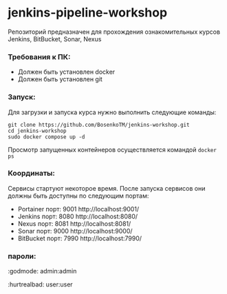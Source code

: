 # jenkins-pipeline-workshop
Репозиторий предназначен для прохождения ознакомительных курсов Jenkins, BitBucket, Sonar, Nexus

### Требования к ПК:
- Должен быть установлен docker
- Должен быть установлен git

### Запуск:
Для загрузки и запуска курса нужно выполнить следующие команды:
```
git clone https://github.com/BosenkoTM/jenkins-workshop.git
cd jenkins-workshop
sudo docker compose up -d
```
Просмотр запущенных контейнеров осуществляется командой
```docker ps```

### Координаты:
Сервисы стартуют некоторое время. После запуска сервисов они должны быть доступны по следующим портам:
- Portainer порт: 9001 http://localhost:9001/
- Jenkins порт: 8080 http://localhost:8080/
- Nexus порт: 8081 http://localhost:8081/
- Sonar порт: 9000 http://localhost:9000/
- BitBucket порт: 7990 http://localhost:7990/

### пароли:
:godmode: admin:admin

:hurtrealbad: user:user
